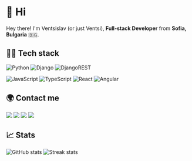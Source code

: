 # 👋 Hi 

Hey there! I'm Ventsislav (or just Ventsi), **Full-stack Developer** from **Sofia, Bulgaria** 🇧🇬.

## 👨‍💻 Tech stack

![Python](https://img.shields.io/badge/Python-FFD43B?style=for-the-badge&logo=python&logoColor=darkgreen)
![Django](https://img.shields.io/badge/django-%23092E20.svg?style=for-the-badge&logo=django&logoColor=white)
![DjangoREST](https://img.shields.io/badge/DJANGO-REST-ff1709?style=for-the-badge&logo=django&logoColor=white&color=ff1709&labelColor=gray)

![JavaScript](https://img.shields.io/badge/javascript-%23323330.svg?style=for-the-badge&logo=javascript&logoColor=%23F7DF1E)
![TypeScript](https://img.shields.io/badge/typescript-%23007ACC.svg?style=for-the-badge&logo=typescript&logoColor=white)
![React](https://img.shields.io/badge/react-%2320232a.svg?style=for-the-badge&logo=react&logoColor=%2361DAFB)
![Angular](https://img.shields.io/badge/angular-%23DD0031.svg?style=for-the-badge&logo=angular&logoColor=white)

## 🌍 Contact me

[![](https://img.shields.io/badge/linkedin-%230077B5.svg?style=for-the-badge&logo=linkedin&logoColor=white)](https://www.linkedin.com/in/ventsislav-tashev/)
[![](https://img.shields.io/badge/-Stackoverflow-FE7A16?style=for-the-badge&logo=stack-overflow&logoColor=white)](https://stackoverflow.com/users/5729960/wencakisa)
[![](https://img.shields.io/badge/Twitter-1DA1F2?style=for-the-badge&logo=twitter&logoColor=white)](https://twitter.com/v_tashev)
[![](https://img.shields.io/badge/Gmail-D14836?style=for-the-badge&logo=gmail&logoColor=white)](mailto:ventsislav.n.tashev@gmail.com)

## 📈 Stats

![GitHub stats](https://github-readme-stats.vercel.app/api?username=wencakisa&count_private=true&show_icons=true&hide_border=true&bg_color=3D3D3D&title_color=00E6FE&icon_color=00E6FE&text_color=FFFFFF)
![Streak stats](http://github-readme-streak-stats.herokuapp.com?user=wencakisa&hide_border=true&theme=black-ice&background=3D3D3D&stroke=00E6FE)
